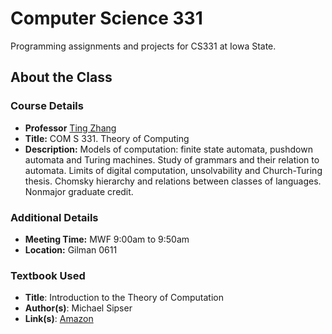 Computer Science 331
====================

Programming assignments and projects for CS331 at Iowa State.

## About the Class

### Course Details

* **Professor** [Ting Zhang][Zhang]
* **Title:** COM S 331. Theory of Computing
* **Description:** Models of computation: finite state automata, pushdown
  automata and Turing machines. Study of grammars and their relation to
  automata. Limits of digital computation, unsolvability and Church-Turing
  thesis. Chomsky hierarchy and relations between classes of languages. Nonmajor
  graduate credit.

### Additional Details

* **Meeting Time:** MWF 9:00am to 9:50am
* **Location:** Gilman 0611

### Textbook Used

* **Title**: Introduction to the Theory of Computation
* **Author(s)**: Michael Sipser
* **Link(s)**: [Amazon][textbook]

[Zhang]: http://www.cs.iastate.edu/~tingz/
[textbook]: http://amzn.com/0534950973
